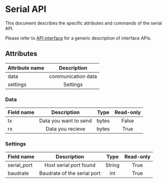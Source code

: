 # Serial API

This document describes the specific attributes and commands of the serial API.

Please refer to [API interface](api_interface.md) for a generic description of interface APIs.

## Attributes

| Attribute name |    Description     |
| :------------- | :----------------: |
| data           | communication data |
| settings       |      Settings      |


### Data

| Field name |      Description      | Type  | Read-only |
| :--------- | :-------------------: | :---: | :-------: |
| tx         | Data you want to send | bytes |   False   |
| rx         |   Data you recieve    | bytes |   True    |


### Settings

| Field name  |         Description         |  Type  | Read-only |
| :---------- | :-------------------------: | :----: | :-------: |
| serial_port |   Host serial port found    | String |   True    |
| baudrate    | Baudrate of the serial port |  int   |   True    |

